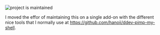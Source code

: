![project is maintained](https://img.shields.io/maintenance/no/2024.svg)

I moved the effor of maintaining this on a single add-on with the different nice tools that I normally use at https://github.com/hanoii/ddev-pimp-my-shell.
